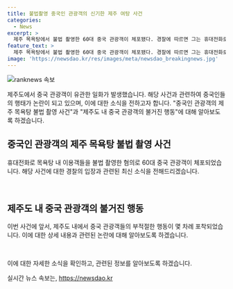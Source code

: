 ```yaml
---
title: 불법촬영 중국인 관광객의 신기한 제주 여탕 사건
categories:
  - News
excerpt: >
  제주 목욕탕에서 불법 촬영한 60대 중국 관광객이 체포됐다. 경찰에 따르면 그는 휴대전화로 여탕 이용객들을 촬영한 혐의가 있다. 이는 최근 중국 관광객들의 부적절한 행동이 논란이 된 사례들과 연결돼 더 큰 이슈로 부상하고 있다. 함께 공개된 사진에서는 공중화장실에서 대변을 본 중국 관광객으로 추정되는 아이와 그의 일행이 비난을 받은 사례도 있다. 또한 한 편의점에서는 산더미와 같이 쌓인 음식물 쓰레기가 폭로돼 화제를 모았다.
feature_text: >
  제주 목욕탕에서 불법 촬영한 60대 중국 관광객이 체포됐다. 경찰에 따르면 그는 휴대전화로 여탕 이용객들을 촬영한 혐의가 있다. 이는 최근 중국 관광객들의 부적절한 행동이 논란이 된 사례들과 연결돼 더 큰 이슈로 부상하고 있다. 함께 공개된 사진에서는 공중화장실에서 대변을 본 중국 관광객으로 추정되는 아이와 그의 일행이 비난을 받은 사례도 있다. 또한 한 편의점에서는 산더미와 같이 쌓인 음식물 쓰레기가 폭로돼 화제를 모았다.
image: 'https://newsdao.kr/res/images/meta/newsdao_breakingnews.jpg'
---
```


<p><img src="https://newsdao.kr/res/images/meta/newsdao_breakingnews.jpg" alt="ranknews 속보" /></p>

<p>제주도에서 중국 관광객이 유관한 일화가 발생했습니다. 해당 사건과 관련하여 중국인들의 행태가 논란이 되고 있으며, 이에 대한 소식을 전하고자 합니다. "중국인 관광객의 제주 목욕탕 불법 촬영 사건"과 "제주도 내 중국 관광객의 불거진 행동"에 대해 알아보도록 하겠습니다. </p>

<h2 data-ke-size="size26">중국인 관광객의 제주 목욕탕 불법 촬영 사건</h2>

<p>휴대전화로 목욕탕 내 이용객들을 불법 촬영한 혐의로 60대 중국 관광객이 체포되었습니다. 해당 사건에 대한 경찰의 입장과 관련된 최신 소식을 전해드리겠습니다.</p>

<p data-ke-size="size16">&nbsp;</p>

<h2 data-ke-size="size26">제주도 내 중국 관광객의 불거진 행동</h2>

<p>이번 사건에 앞서, 제주도 내에서 중국 관광객들의 부적절한 행동이 몇 차례 포착되었습니다. 이에 대한 상세 내용과 관련된 논란에 대해 알아보도록 하겠습니다. </p>

<p data-ke-size="size16">&nbsp;</p>

<p>이에 대한 자세한 소식을 확인하고, 관련된 정보를 알아보도록 하겠습니다.</p>
실시간 뉴스 속보는, <a href="https://newsdao.kr" rel="dofollow">https://newsdao.kr</a>



